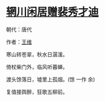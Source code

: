# [辋川闲居赠裴秀才迪](http://so.gushiwen.org/view_5583.aspx)

朝代：唐代

作者：[王维](http://so.gushiwen.org/author_515.aspx)

<p>寒山转苍翠，秋水日潺湲。

倚杖柴门外，临风听暮蝉。

渡头馀落日，墟里上孤烟。(馀 一作 余)

复值接舆醉，狂歌五柳前。</p>

